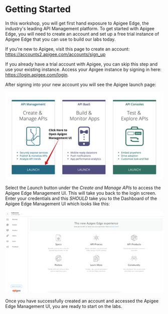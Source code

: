 # Getting Started

  In this workshop, you will get first hand exposure to Apigee Edge, the industry's leading API Management platform. To get started with Apigee Edge, you will need to create an account and set up a free trial instance of Apigee Edge that you can use to build our labs today.

   If you're new to Apigee, visit this page to create an account: <a href="https://accounts2.apigee.com/accounts/sign_up" target="_blank">https://accounts2.apigee.com/accounts/sign_up</a>

  If you already have a trial account with Apigee, you can skip this step and use your existing instance. Access your Apigee instance by signing in here: <a href="//https://login.apigee.com/login" target="_blank">https://login.apigee.com/login</a>. 

  After signing into your new account you will see the Apigee launch page:

  ![Apigee Launch Page](images/apigee-accounts.png)

  Select the *Launch* button under the *Create and Manage APIs* to access the Apigee Edge Management UI. This will take you back to the login screen. Enter your credentials and this *SHOULD* take you to the Dashboard of the Apigee Edge Management UI which looks like this:

  ![Apigee Dashboard](images/management-ui-new.png)

  Once you have successfully created an account and accessed the Apigee Edge Management UI, you are ready to start on the labs. 
 
